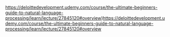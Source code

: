 https://deloittedevelopment.udemy.com/course/the-ultimate-beginners-guide-to-natural-language-processing/learn/lecture/27845120#overview)https://deloittedevelopment.udemy.com/course/the-ultimate-beginners-guide-to-natural-language-processing/learn/lecture/27845120#overview
